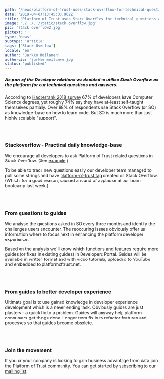 ```yaml
---
path: '/news/platform-of-trust-uses-stack-overflow-for-technical-questions-and-overall-developer-experience-development'
date: '2019-04-03T13:45:33.962Z'
title: 'Platform of Trust uses Stack Overflow for technical questions and overall developer experience development'
image: './../../static/stack overflow.jpg'
pic: 'stack overflow2.jpg'
pictext: ''
type: 'news'
subtype: 'article'
tags: ['Stack Overfow']
locale: 'en'
author: 'Jarkko Moilanen'
authorpic: 'jarkko-moilanen.jpg'
status: 'published'
---
```


##### As part of the Developer relations we decided to utilise Stack Overflow as the platform for our technical questions and answers.

According to [Hackerrank 2018 survey](https://research.hackerrank.com/developer-skills/2018) 67% of developers have Computer Science degrees, yet roughly 74% say they have at-least self-taught themselves partially. Over 88% of respondents use Stack Overflow (or SO) as knowledge-base on how to learn code. But SO is much more than just highly scalable "support".

<br/><br/>

### Stackoverflow - Practical daily knowledge-base

We encourage all developers to ask Platform of Trust related questions in Stack Overflow. (See [example](https://stackoverflow.com/questions/55381785/how-to-list-all-products-in-platform-of-trust) )

To be able to track new questions easily our developer team managed to pull some strings and have [platform-of-trust tag](https://stackoverflow.com/questions/tagged/platform-of-trust) created on Stack Overflow. (Which, for a good reason, caused a round of applause at our team bootcamp last week.)

<br/><br/>

### From questions to guides

We analyse the questions asked in SO every three months and identify the challenges users encounter. The reoccuring issues obviously offer us information where to focus next in enhancing the platform developer experience.

Based on the analysis we'll know which functions and features require more guides (or fixes in existing guides) in Developers Portal. Guides will be available in written format and with video tutorials, uploaded to YouTube and embedded to platformoftrust.net.

<br/><br/>

### From guides to better developer experience

Ultimate goal is to use gained knowledge in developer experience development which is a never ending task. Obviously guides are just plasters - a quick fix to a problem. Guides will anyway help platform consumers get things done. Longer term fix is to refactor features and processes so that guides become obsolete.

<br/><br/>

### Join the movement

If you or your company is looking to gain business advantage from data join the Platform of Trust community. You can get started by subscribing to our [mailing list](https://www.platformoftrust.net/newsletter/).
